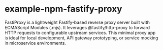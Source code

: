 # example-npm-fastify-proxy
FastiProxy is a lightweight Fastify-based reverse proxy server built with ECMAScript Modules (.mjs). It leverages @fastify/http-proxy to forward HTTP requests to configurable upstream services. This minimal proxy app is ideal for local development, API gateway prototyping, or service mocking in microservice environments.
